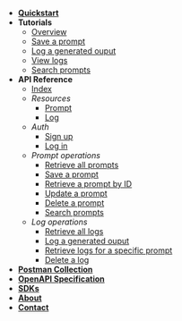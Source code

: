 <!-- docs/_sidebar.md -->
- [**Quickstart**](quickstart.md)
- **Tutorials**
  - [Overview](tutorials/index.md)
  - [Save a prompt](tutorials/create-prompt.md)
  - [Log a generated ouput](tutorials/test-prompt.md)
  - [View logs](tutorials/view-logs.md)
  - [Search prompts](tutorials/search-prompts.md)
- **API Reference**
  - [Index](reference/index.md)
  - *Resources*
    - [Prompt](reference/resources/prompt.md)
    - [Log](reference/resources/log.md)
  - *Auth*
    - [Sign up](reference/endpoints/post-auth-signup.md)
    - [Log in](reference/endpoints/post-auth-login.md)
  - *Prompt operations*
    - [Retrieve all prompts](reference/endpoints/get-prompts.md)
    - [Save a prompt](reference/endpoints/post-prompts.md)
    - [Retrieve a prompt by ID](reference/endpoints/get-prompts-id.md)
    - [Update a prompt](reference/endpoints/patch-prompts-id.md)
    - [Delete a prompt](reference/endpoints/delete-prompts-id.md)
    - [Search prompts](reference/endpoints/get-search.md)
  - *Log operations*
    - [Retrieve all logs](reference/endpoints/get-logs.md)
    - [Log a generated ouput](reference/endpoints/post-logs.md)
    - [Retrieve logs for a specific prompt](reference/endpoints/get-logs-by-prompt.md)
    - [Delete a log](reference/endpoints/delete-logs-id.md)
- [**Postman Collection**](postman.md)
- [**OpenAPI Specification**](openapi.md)
- [**SDKs**](sdks.md)
- [**About**](about.md)
- [**Contact**](contact.md)
